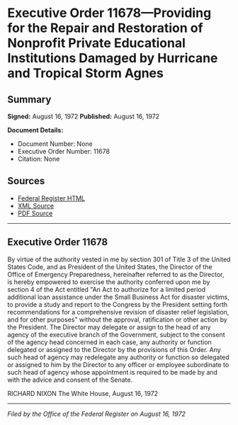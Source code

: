 # Executive Order 11678—Providing for the Repair and Restoration of Nonprofit Private Educational Institutions Damaged by Hurricane and Tropical Storm Agnes

## Summary

**Signed:** August 16, 1972
**Published:** August 16, 1972

**Document Details:**
- Document Number: None
- Executive Order Number: 11678
- Citation: None

## Sources
- [Federal Register HTML](https://www.presidency.ucsb.edu/documents/executive-order-11678-providing-for-the-repair-and-restoration-nonprofit-private)
- [XML Source](None)
- [PDF Source](None)

---

## Executive Order 11678

By virtue of the authority vested in me by section 301 of Title 3 of the United States Code, and as President of the United States, the Director of the Office of Emergency Preparedness, hereinafter referred to as the Director, is hereby empowered to exercise the authority conferred upon me by section 4 of the Act entitled "An Act to authorize for a limited period additional loan assistance under the Small Business Act for disaster victims, to provide a study and report to the Congress by the President setting forth recommendations for a comprehensive revision of disaster relief legislation, and for other purposes" without the approval, ratification or other action by the President. The Director may delegate or assign to the head of any agency of the executive branch of the Government, subject to the consent of the agency head concerned in each case, any authority or function delegated or assigned to the Director by the provisions of this Order. Any such head of agency may redelegate any authority or function so delegated or assigned to him by the Director to any officer or employee subordinate to such head of agency whose appointment is required to be made by and with the advice and consent of the Senate.

RICHARD NIXON
The White House,
August 16, 1972

---

*Filed by the Office of the Federal Register on August 16, 1972*
